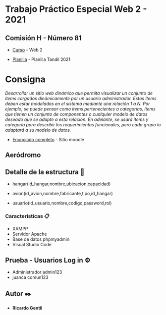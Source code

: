 # Trabajo Práctico Especial Web 2 - 2021

## Comisión H - Número 81

* [Curso](https://moodle.exa.unicen.edu.ar/course/view.php?id=548) - Web 2

* [Planilla](https://docs.google.com/spreadsheets/d/1lMLS_r9Ov8ZJoFbD9xSOQUYj7C3XkQU_1hfBxwlviH8/edit#gid=451894708) - Planilla Tandil 2021


# Consigna
_Desarrollar un sitio web dinámico que permita visualizar un conjunto de ítems cargados dinámicamente por un usuario administrador. Estos ítems deben estar modelados en el sistema mediante una relación 1 a N. Por ejemplo, se puede pensar como ítems pertenecientes a categorías, ítems que tienen un conjunto de componentes o cualquier modelo de datos deseado que se adapte a esta relación.
En adelante, se usará ítems y categoría para describir los requerimientos funcionales, pero cada grupo lo adaptará a su modelo de datos._

* [Enunciado completo](https://docs.google.com/document/d/1HJr3Edh3LlbofwLfI59l-5aOWjp5MlweKREDIIF_0pQ/edit#heading=h.wa5awy9twu6e) - Sitio moodle

## Aeródromo

## Detalle de la estructura 🚀

* hangar(id_hangar,nombre,ubicacion,capacidad)	

* avion(id_avion,nombre,fabricante,tipo,id_hangar)	

* usuario(id_usuario,nombre,codigo,password,rol)

### Características 📋
* XAMPP
* Servidor Apache
* Base de datos phpmyadmin
* Visual Studio Code

## Prueba - Usuarios Log in ⚙️

* Administrador admin123
* juanca comun123

## Autor ✒️

* **Ricardo Gentil**
